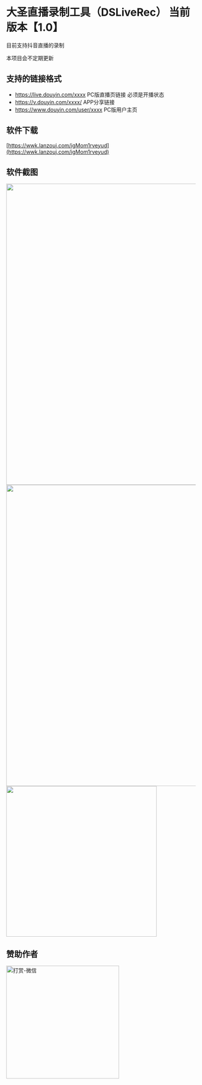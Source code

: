 # 大圣直播录制工具（DSLiveRec） 当前版本【1.0】

目前支持抖音直播的录制

本项目会不定期更新



## 支持的链接格式

- https://live.douyin.com/xxxx PC版直播页链接 必须是开播状态
- https://v.douyin.com/xxxx/ APP分享链接
- https://www.douyin.com/user/xxxx PC版用户主页



## 软件下载

[https://wwk.lanzouj.com/igMom1rveyud](https://wwk.lanzouj.com/igMom1rveyud)



## 软件截图

<img src="https://dssoft-1255464161.cos.ap-nanjing.myqcloud.com/DS截图/QQ截图20240319132243.jpg" style="width: 800px;" />

<img src="https://dssoft-1255464161.cos.ap-nanjing.myqcloud.com/DS截图/QQ截图20240319132313.jpg" style="width: 800px;" />

<img src="https://dssoft-1255464161.cos.ap-nanjing.myqcloud.com/DS截图/QQ截图20240319132211.jpg" style="width: 400px;" />



## 赞助作者

<img alt="打赏-微信" src="https://dssoft-1255464161.cos.ap-nanjing.myqcloud.com/IMG_0057(20240319-110004).JPG" style="width: 300px;" />
